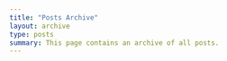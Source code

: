 ```yaml
---
title: "Posts Archive"
layout: archive
type: posts
summary: This page contains an archive of all posts.
---
```


